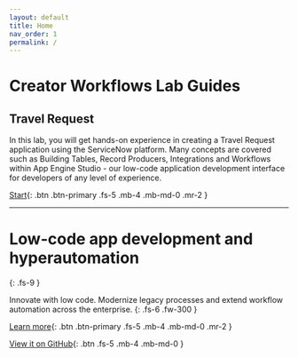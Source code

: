 ```yaml
---
layout: default
title: Home
nav_order: 1
permalink: /
---
```


# Creator Workflows Lab Guides

## Travel Request

In this lab, you will get hands-on experience in creating a Travel Request application using the ServiceNow platform. Many concepts are covered such as Building Tables, Record Producers, Integrations and Workflows within App Engine Studio - our low-code application development interface for developers of any level of experience.

[Start][TravelRequestLab]{: .btn .btn-primary .fs-5 .mb-4 .mb-md-0 .mr-2 }

---
# Low-code app development and hyperautomation
{: .fs-9 }

Innovate with low code. Modernize legacy processes and extend workflow automation across the enterprise.
{: .fs-6 .fw-300 }

[Learn more](https://www.servicenow.com/solutions/hyperautomation-and-lowcode/low-code-app-development.html){: .btn .btn-primary .fs-5 .mb-4 .mb-md-0 .mr-2 }

[View it on GitHub][CreatorWorkflowsNow Repo]{: .btn .fs-5 .mb-4 .mb-md-0 }


[CreatorWorkflowsNow Repo]: https://github.com/CreatorWorkflowsNow/CreatorWorkflowsNow.github.io
[TravelRequestLab]: https://creatorworkflowsnow.github.io/travelrequest
